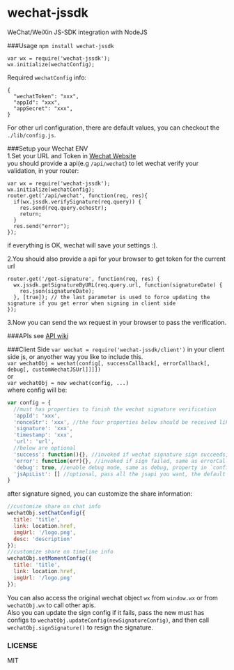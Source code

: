 # wechat-jssdk
WeChat/WeiXin JS-SDK integration with NodeJS 

###Usage
`npm install wechat-jssdk`  
```
var wx = require('wechat-jssdk');
wx.initialize(wechatConfig);
```

Required `wechatConfig` info:  
```
{
  "wechatToken": "xxx",
  "appId": "xxx",
  "appSecret": "xxx",
}
```

For other url configuration, there are default values, you can checkout the `./lib/config.js`.
  
###Setup your Wechat ENV  
1.Set your URL and Token in [Wechat Website](https://mp.weixin.qq.com)  
  you should provide a api(e.g `/api/wechat`) to let wechat verify your validation, 
  in your router: 
  ```
  var wx = require('wechat-jssdk');
  wx.initialize(wechatConfig);
  router.get('/api/wechat', function(req, res){
    if(wx.jssdk.verifySignature(req.query)) {
      res.send(req.query.echostr);
      return;
    }
    res.send("error");
  });
  ```
  if everything is OK, wechat will save your settings :).

2.You should also provide a api for your browser to get token for the current url  
  ```
  router.get('/get-signature', function(req, res) {
    wx.jssdk.getSignatureByURL(req.query.url, function(signatureDate) {
      res.json(signatureDate);
    }, [true]); // the last parameter is used to force updating the signature if you get error when signing in client side  
  });
  ```
3.Now you can send the wx request in your browser to pass the verification.

###APIs
see [API wiki](https://github.com/JasonBoy/wechat-jssdk/wiki/API)

###Client Side
`var wechat = require('wechat-jssdk/client')` in your client side js, or anyother way you like to include this.  
`var wechatObj = wechat(config[, successCallback[, errorCallback[, debug[, customWechatJSUrl]]]])`  
or  
`var wechatObj = new wechat(config, ...)`  
where config will be: 

```javascript
var config = {
  //must has properties to finish the wechat signature verification
  'appId': 'xxx',
  'nonceStr': 'xxx', //the four properties below should be received like api '/get-signature' above
  'signature': 'xxx',
  'timestamp': 'xxx',
  'url': 'url',
  //below are optional
  'success': function(){}, //invoked if wechat signature sign succeeds, same as successCallback
  'error': function(err){}, //invoked if sign failed, same as errorCallback
  'debug': true, //enable debug mode, same as debug, property in `config` object has higher priority
  'jsApiList': [] //optional, pass all the jsapi you want, the default will be ['onMenuShareTimeline', 'onMenuShareAppMessage']
}
```
after signature signed, you can customize the share information:  
```javascript
//customize share on chat info
wechatObj.setChatConfig({
  title: 'title',
  link: location.href,
  imgUrl: '/logo.png',
  desc: 'description'
});
//customize share on timeline info
wechatObj.setMomentConfig({
  title: 'title',
  link: location.href,
  imgUrl: '/logo.png'
});
```
You can also access the original wechat object `wx` from `window.wx` or from `wechatObj.wx` to call other apis.  
Also you can update the sign config if it fails, pass the new must has configs to `wechatObj.updateConfig(newSignatureConfig)`, and then call `wechatObj.signSignature()` to resign the signature.

### LICENSE

MIT
